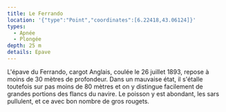 ```yaml
---
title: Le Ferrando
location: '{"type":"Point","coordinates":[6.22418,43.06124]}'
types:
  - Apnée
  - Plongée
depth: 25 m
details: Epave
---
```

L'épave du Ferrando, cargot Anglais, coulée le 26 juillet 1893, repose à moins de 30 mètres de profondeur. Dans un mauvaise état, il s'étalle toutefois sur pas moins de 80 mètres et on y distingue facilement de grandes portions des flancs du navire. Le poisson y est abondant, les sars pullulent, et ce avec bon nombre de gros rougets.
